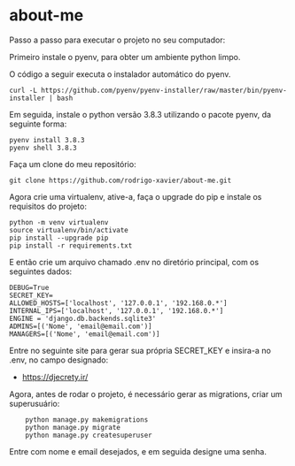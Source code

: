 # about-me

Passo a passo para executar o projeto no seu computador:

Primeiro instale o pyenv, para obter um ambiente python limpo.

O código a seguir executa o instalador automático do pyenv.

    curl -L https://github.com/pyenv/pyenv-installer/raw/master/bin/pyenv-installer | bash

Em seguida, instale o python versão 3.8.3 utilizando o pacote pyenv, da seguinte forma:

    pyenv install 3.8.3
    pyenv shell 3.8.3

Faça um clone do meu repositório:

    git clone https://github.com/rodrigo-xavier/about-me.git

Agora crie uma virtualenv, ative-a, faça o upgrade do pip e instale os requisitos do projeto:

    python -m venv virtualenv
    source virtualenv/bin/activate
    pip install --upgrade pip
    pip install -r requirements.txt

E então crie um arquivo chamado .env no diretório principal, com os seguintes dados:

    DEBUG=True
    SECRET_KEY=
    ALLOWED_HOSTS=['localhost', '127.0.0.1', '192.168.0.*']
    INTERNAL_IPS=['localhost', '127.0.0.1', '192.168.0.*']
    ENGINE = 'django.db.backends.sqlite3'
    ADMINS=[('Nome', 'email@email.com')]
    MANAGERS=[('Nome', 'email@email.com')]
    
Entre no seguinte site para gerar sua própria SECRET_KEY e insira-a no .env, no campo designado:

*   https://djecrety.ir/

Agora, antes de rodar o projeto, é necessário gerar as migrations, criar um superusuário:

        python manage.py makemigrations
        python manage.py migrate
        python manage.py createsuperuser

Entre com nome e email desejados, e em seguida designe uma senha.


